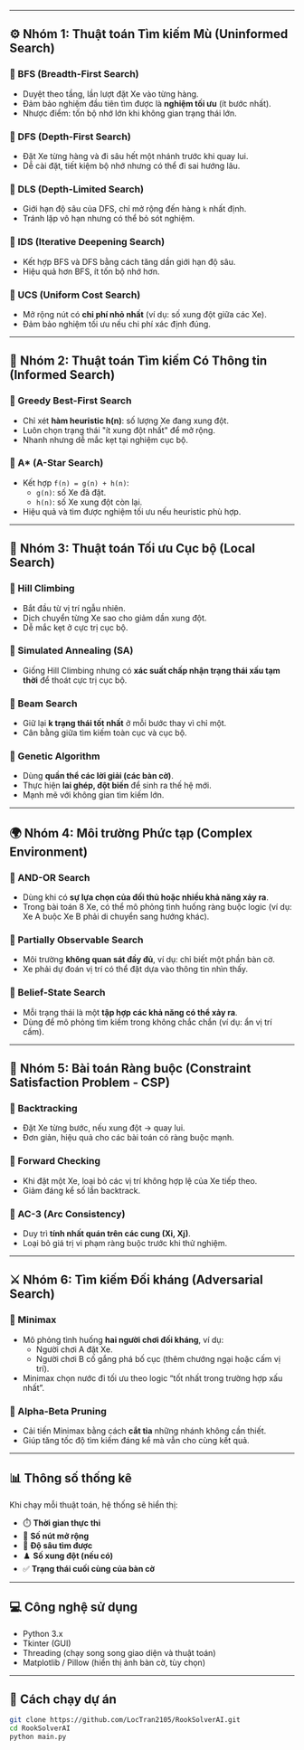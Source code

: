 
---

## ⚙️ Nhóm 1: **Thuật toán Tìm kiếm Mù (Uninformed Search)**

### 🔹 BFS (Breadth-First Search)
- Duyệt theo tầng, lần lượt đặt Xe vào từng hàng.
- Đảm bảo nghiệm đầu tiên tìm được là **nghiệm tối ưu** (ít bước nhất).  
- Nhược điểm: tốn bộ nhớ lớn khi không gian trạng thái lớn.

### 🔹 DFS (Depth-First Search)
- Đặt Xe từng hàng và đi sâu hết một nhánh trước khi quay lui.
- Dễ cài đặt, tiết kiệm bộ nhớ nhưng có thể đi sai hướng lâu.

### 🔹 DLS (Depth-Limited Search)
- Giới hạn độ sâu của DFS, chỉ mở rộng đến hàng `k` nhất định.
- Tránh lặp vô hạn nhưng có thể bỏ sót nghiệm.

### 🔹 IDS (Iterative Deepening Search)
- Kết hợp BFS và DFS bằng cách tăng dần giới hạn độ sâu.
- Hiệu quả hơn BFS, ít tốn bộ nhớ hơn.

### 🔹 UCS (Uniform Cost Search)
- Mở rộng nút có **chi phí nhỏ nhất** (ví dụ: số xung đột giữa các Xe).
- Đảm bảo nghiệm tối ưu nếu chi phí xác định đúng.

---

## 🎯 Nhóm 2: **Thuật toán Tìm kiếm Có Thông tin (Informed Search)**

### 🔹 Greedy Best-First Search
- Chỉ xét **hàm heuristic h(n)**: số lượng Xe đang xung đột.
- Luôn chọn trạng thái "ít xung đột nhất" để mở rộng.
- Nhanh nhưng dễ mắc kẹt tại nghiệm cục bộ.

### 🔹 A* (A-Star Search)
- Kết hợp `f(n) = g(n) + h(n)`:
  - `g(n)`: số Xe đã đặt.
  - `h(n)`: số Xe xung đột còn lại.
- Hiệu quả và tìm được nghiệm tối ưu nếu heuristic phù hợp.

---

## 🔄 Nhóm 3: **Thuật toán Tối ưu Cục bộ (Local Search)**

### 🔹 Hill Climbing
- Bắt đầu từ vị trí ngẫu nhiên.
- Dịch chuyển từng Xe sao cho giảm dần xung đột.
- Dễ mắc kẹt ở cực trị cục bộ.

### 🔹 Simulated Annealing (SA)
- Giống Hill Climbing nhưng có **xác suất chấp nhận trạng thái xấu tạm thời** để thoát cực trị cục bộ.

### 🔹 Beam Search
- Giữ lại **k trạng thái tốt nhất** ở mỗi bước thay vì chỉ một.
- Cân bằng giữa tìm kiếm toàn cục và cục bộ.

### 🔹 Genetic Algorithm
- Dùng **quần thể các lời giải (các bàn cờ)**.
- Thực hiện **lai ghép, đột biến** để sinh ra thế hệ mới.
- Mạnh mẽ với không gian tìm kiếm lớn.

---

## 🌍 Nhóm 4: **Môi trường Phức tạp (Complex Environment)**

### 🔹 AND-OR Search
- Dùng khi có **sự lựa chọn của đối thủ hoặc nhiều khả năng xảy ra**.
- Trong bài toán 8 Xe, có thể mô phỏng tình huống ràng buộc logic (ví dụ: Xe A buộc Xe B phải di chuyển sang hướng khác).

### 🔹 Partially Observable Search
- Môi trường **không quan sát đầy đủ**, ví dụ: chỉ biết một phần bàn cờ.
- Xe phải dự đoán vị trí có thể đặt dựa vào thông tin nhìn thấy.

### 🔹 Belief-State Search
- Mỗi trạng thái là một **tập hợp các khả năng có thể xảy ra**.
- Dùng để mô phỏng tìm kiếm trong không chắc chắn (ví dụ: ẩn vị trí cấm).

---

## 🧩 Nhóm 5: **Bài toán Ràng buộc (Constraint Satisfaction Problem - CSP)**

### 🔹 Backtracking
- Đặt Xe từng bước, nếu xung đột → quay lui.
- Đơn giản, hiệu quả cho các bài toán có ràng buộc mạnh.

### 🔹 Forward Checking
- Khi đặt một Xe, loại bỏ các vị trí không hợp lệ của Xe tiếp theo.
- Giảm đáng kể số lần backtrack.

### 🔹 AC-3 (Arc Consistency)
- Duy trì **tính nhất quán trên các cung (Xi, Xj)**.
- Loại bỏ giá trị vi phạm ràng buộc trước khi thử nghiệm.

---

## ⚔️ Nhóm 6: **Tìm kiếm Đối kháng (Adversarial Search)**

### 🔹 Minimax
- Mô phỏng tình huống **hai người chơi đối kháng**, ví dụ:
  - Người chơi A đặt Xe.
  - Người chơi B cố gắng phá bố cục (thêm chướng ngại hoặc cấm vị trí).
- Minimax chọn nước đi tối ưu theo logic “tốt nhất trong trường hợp xấu nhất”.

### 🔹 Alpha-Beta Pruning
- Cải tiến Minimax bằng cách **cắt tỉa** những nhánh không cần thiết.
- Giúp tăng tốc độ tìm kiếm đáng kể mà vẫn cho cùng kết quả.

---

## 📊 Thông số thống kê

Khi chạy mỗi thuật toán, hệ thống sẽ hiển thị:
- ⏱️ **Thời gian thực thi**
- 🌿 **Số nút mở rộng**
- 🧮 **Độ sâu tìm được**
- ♟️ **Số xung đột (nếu có)**
- ✅ **Trạng thái cuối cùng của bàn cờ**

---

## 💻 Công nghệ sử dụng
- Python 3.x  
- Tkinter (GUI)  
- Threading (chạy song song giao diện và thuật toán)  
- Matplotlib / Pillow (hiển thị ảnh bàn cờ, tùy chọn)

---

## 🚀 Cách chạy dự án

```bash
git clone https://github.com/LocTran2105/RookSolverAI.git
cd RookSolverAI
python main.py
